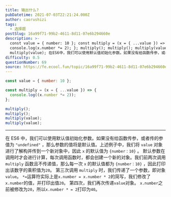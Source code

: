 ```yaml
---
title: 输出什么?
pubDatetime: 2021-07-03T22:21:24.000Z
author: caorushizi
tags:
  - 选择题
postSlug: 16a99f71-99b2-4611-8d11-07e6b294660e
description: >-
  const value = { number: 10 }; const multiply = (x = { ...value }) => {
  console.log(x.number *= 2); }; multiply(); multiply(); multiply(value);
  multiply(value); 在ES6中，我们可以使用默认值初始化参数。如果没有给函数传参，或者传的参值为 "
difficulty: 0.5
questionNumber: 69
source: https://fe.ecool.fun/topic/16a99f71-99b2-4611-8d11-07e6b294660e
---
```


```javascript
const value = { number: 10 };

const multiply = (x = { ...value }) => {
  console.log((x.number *= 2));
};

multiply();
multiply();
multiply(value);
multiply(value);
```

---

在 ES6 中，我们可以使用默认值初始化参数。如果没有给函数传参，或者传的参值为 `"undefined"` ，那么参数的值将是默认值。上述例子中，我们将 `value` 对象进行了解构并传到一个新对象中，因此 `x` 的默认值为 `{number：10}` 。
默认参数在调用时才会进行计算，每次调用函数时，都会创建一个新的对象。我们前两次调用 `multiply` 函数且不传递值，那么每一次 `x` 的默认值都为 `{number：10}` ，因此打印出该数字的乘积值为`20`。
第三次调用 `multiply` 时，我们传递了一个参数，即对象`value`。 `*=`运算符实际上是`x.number = x.number * 2`的简写，我们修改了`x.number`的值，并打印出值`20`。
第四次，我们再次传递`value`对象。 `x.number`之前被修改为`20`，所以`x.number * = 2`打印为`40`。
